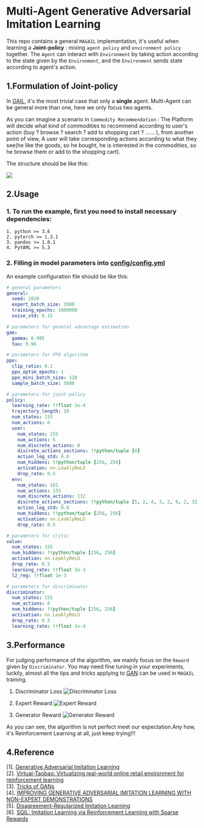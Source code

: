 # Multi-Agent Generative Adversarial Imitation Learning

   This repo contains a general `MAGAIL` implementation, it's useful when learning a **Joint-policy** : 
mixing `agent policy` and `environment policy` together.  The `Agent` can interact with `Environment` by taking action according to the state given by the `Environment`, 
and the `Environment` sends state according to agent's action.

## 1.Formulation of Joint-policy

   In [GAIL](https://arxiv.org/pdf/1606.03476.pdf), it's the most trivial case that only a **single** agent. Multi-Agent can be general more than one, here we only focus two agents.  

   As you can imagine a scenario in `Commodity Recommendation` :  The Platform will decide what kind of commodities to recommend according to user's action (buy ? browse ? search ? add to shopping cart ? ...... ),
from another point of view, A user will take corresponding actions according to what they see(he like the goods, so he bought, he is interested in the commodities, so he browse them or add to the shopping cart). 

The structure should be like this:

![](https://tva1.sinaimg.cn/large/00831rSTgy1gcxag8vihbj315c0c7dg4.jpg)


## 2.Usage

### 1. To run the example, first you need to install necessary dependencies:

```textmate
1. python >= 3.6
2. pytorch >= 1.3.1
3. pandas >= 1.0.1
4. PyYAML >= 5.3    
```
    
### 2. Filling in model parameters into [config/config.yml](config/config.yml)

An example configuration file should be like this:

```yaml
# general parameters
general:
  seed: 2020
  expert_batch_size: 2000
  training_epochs: 1000000
  noise_std: 0.15

# parameters for general advantage estimation
gae:
  gamma: 0.995
  tau: 0.96

# parameters for PPO algorithm
ppo:
  clip_ratio: 0.1
  ppo_optim_epochs: 1
  ppo_mini_batch_size: 128
  sample_batch_size: 5000

# parameters for joint-policy
policy:
  learning_rate: !!float 3e-4
  trajectory_length: 10
  num_states: 155
  num_actions: 6
  user:
    num_states: 155
    num_actions: 6
    num_discrete_actions: 0
    discrete_actions_sections: !!python/tuple [0]
    action_log_std: 0.0
    num_hiddens: !!python/tuple [256, 256]
    activation: nn.LeaklyReLU
    drop_rate: 0.5
  env:
    num_states: 161
    num_actions: 155
    num_discrete_actions: 132
    discrete_actions_sections: !!python/tuple [5, 2, 4, 3, 2, 9, 2, 32, 35, 7, 2, 21, 2, 3, 3]
    action_log_std: 0.0
    num_hiddens: !!python/tuple [256, 256]
    activation: nn.LeaklyReLU
    drop_rate: 0.5

# parameters for critic
value:
  num_states: 155
  num_hiddens: !!python/tuple [256, 256]
  activation: nn.LeaklyReLU
  drop_rate: 0.5
  learning_rate: !!float 3e-3
  l2_reg: !!float 1e-3

# parameters for discriminator
discriminator:
  num_states: 155
  num_actions: 6
  num_hiddens: !!python/tuple [256, 256]
  activation: nn.LeaklyReLU
  drop_rate: 0.5
  learning_rate: !!float 1e-4
```

## 3.Performance

   For judging performance of the algorithm, we mainly focus on the `Reward` given by `Discriminator`. You may need fine tuning
in your experiments, luckily, almost all the tips and tricks applying to [GAN](https://papers.nips.cc/paper/5423-generative-adversarial-nets.pdf) can be used in `MAGAIL` training.

1. Discriminator Loss
![Discriminator Loss](https://tva1.sinaimg.cn/large/00831rSTgy1gcxb7seq1yj30wh0bg74k.jpg)

2. Expert Reward
![Expert Reward](https://tva1.sinaimg.cn/large/00831rSTgy1gcxbe1hkq4j30wd0bkjrs.jpg)

3. Generator Reward
![Generator Reward](https://tva1.sinaimg.cn/large/00831rSTgy1gcxbewooufj30w90bimxi.jpg)

As you can see, the algorithm is not perfect meet our expectation.Any how, it's Reinforcement Learning at all, just keep trying!!!

## 4.Reference

\[1\]. [Generative Adversarial Imitation Learning](https://arxiv.org/pdf/1606.03476.pdf)    
\[2\]. [Virtual-Taobao: Virtualizing real-world online retail environment for reinforcement learning](https://arxiv.org/pdf/1805.10000.pdf)  
\[3\]. [Tricks of GANs](https://lanpartis.github.io/deep%20learning/2018/03/12/tricks-of-gans.html)  
\[4\]. [IMPROVING GENERATIVE ADVERSARIAL IMITATION LEARNING WITH NON-EXPERT DEMONSTRATIONS](https://openreview.net/pdf?id=BJl65sA9tm)  
\[5\]. [Disagreement-Regularized Imitation Learning](https://openreview.net/forum?id=rkgbYyHtwB)  
\[6\]. [SQIL: Imitation Learning via Reinforcement Learning with Sparse Rewards](https://openreview.net/forum?id=S1xKd24twB)  